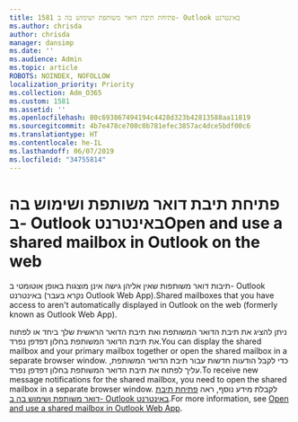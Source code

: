 ```yaml
---
title: 1581 פתיחת תיבת דואר משותפת ושימוש בה ב- Outlook באינטרנט
ms.author: chrisda
author: chrisda
manager: dansimp
ms.date: ''
ms.audience: Admin
ms.topic: article
ROBOTS: NOINDEX, NOFOLLOW
localization_priority: Priority
ms.collection: Adm_O365
ms.custom: 1581
ms.assetid: ''
ms.openlocfilehash: 80c693867494194c4428d323b42813588aa11819
ms.sourcegitcommit: 4b7e478ce700c0b781efec3857ac4dce5bdf00c6
ms.translationtype: HT
ms.contentlocale: he-IL
ms.lasthandoff: 06/07/2019
ms.locfileid: "34755814"
---
```

# <a name="open-and-use-a-shared-mailbox-in-outlook-on-the-web"></a><span data-ttu-id="bae34-102">פתיחת תיבת דואר משותפת ושימוש בה ב- Outlook באינטרנט</span><span class="sxs-lookup"><span data-stu-id="bae34-102">Open and use a shared mailbox in Outlook on the web</span></span>

<span data-ttu-id="bae34-103">תיבות דואר משותפות שאין אליהן גישה אינן מוצגות באופן אוטומטי ב- Outlook באינטרנט (נקרא בעבר Outlook Web App).</span><span class="sxs-lookup"><span data-stu-id="bae34-103">Shared mailboxes that you have access to aren't automatically displayed in Outlook on the web (formerly known as Outlook Web App).</span></span>

<span data-ttu-id="bae34-104">ניתן להציג את תיבת הדואר המשותפת ואת תיבת הדואר הראשית שלך ביחד או לפתוח את תיבת הדואר המשותפת בחלון דפדפן נפרד.</span><span class="sxs-lookup"><span data-stu-id="bae34-104">You can display the shared mailbox and your primary mailbox together or open the shared mailbox in a separate browser window.</span></span> <span data-ttu-id="bae34-105">כדי לקבל הודעות חדשות עבור תיבת הדואר המשותפת, עליך לפתוח את תיבת הדואר המשותפת בחלון דפדפן נפרד.</span><span class="sxs-lookup"><span data-stu-id="bae34-105">To receive new message notifications for the shared mailbox, you need to open the shared mailbox in a separate browser window.</span></span> <span data-ttu-id="bae34-106">לקבלת מידע נוסף, ראה [פתיחת תיבת דואר משותפת ושימוש בה ב- Outlook באינטרנט](https://support.office.com/article/BC127866-42BE-4DE7-92AE-1EF2F787FD5C).</span><span class="sxs-lookup"><span data-stu-id="bae34-106">For more information, see [Open and use a shared mailbox in Outlook Web App](https://support.office.com/article/BC127866-42BE-4DE7-92AE-1EF2F787FD5C).</span></span>
